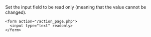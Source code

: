 Set the input field to be read only (meaning that the value cannot be changed).

    <form action="/action_page.php">
      <input type="text" readonly>
    </form>
